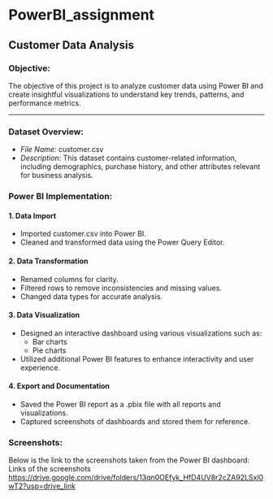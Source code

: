 # PowerBI_assignment
## Customer Data Analysis

### Objective:
The objective of this project is to analyze customer data using Power BI and create insightful visualizations to understand key trends, patterns, and performance metrics.

---

### Dataset Overview:

- *File Name:* customer.csv
- *Description:* This dataset contains customer-related information, including demographics, purchase history, and other attributes relevant for business analysis.

### Power BI Implementation:

#### 1. Data Import
- Imported customer.csv into Power BI.
- Cleaned and transformed data using the Power Query Editor.

#### 2. Data Transformation
- Renamed columns for clarity.
- Filtered rows to remove inconsistencies and missing values.
- Changed data types for accurate analysis.

#### 3. Data Visualization
- Designed an interactive dashboard using various visualizations such as:
	- Bar charts
	- Pie charts
- Utilized additional Power BI features to enhance interactivity and user experience.

#### 4. Export and Documentation
- Saved the Power BI report as a .pbix file with all reports and visualizations.
- Captured screenshots of dashboards and stored them for reference.

### Screenshots:
Below is the link to the screenshots taken from the Power BI dashboard:  
Links of the screenshots https://drive.google.com/drive/folders/13qn0OEfyk_HfD4UV8r2cZA92LSxl0wT2?usp=drive_link
